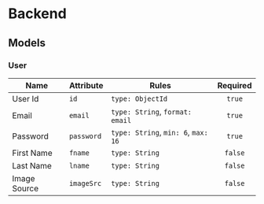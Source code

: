 # Backend

## Models
### User
| Name | Attribute | Rules | Required |
| --- | :--- | --- | :---: |
| User Id| `id` | `type: ObjectId` | `true` |
| Email | `email` | `type: String`, `format: email` | `true` |
| Password | `password` | `type: String`, `min: 6`, `max: 16` | `true` |
| First Name | `fname` | `type: String` | `false` |
| Last Name | `lname` | `type: String` | `false` |
| Image Source | `imageSrc` | `type: String` | `false` |